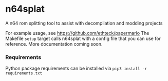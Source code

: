 # n64splat
A n64 rom splitting tool to assist with decompilation and modding projects

For example usage, see https://github.com/ethteck/papermario
The Makefile `setup` target calls n64splat with a config file that you can use for reference. More documentation coming soon.

### Requirements
Python package requirements can be installed via `pip3 install -r requirements.txt`
